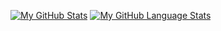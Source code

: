 [![My GitHub Stats](https://github-readme-stats.vercel.app/api/?username=KuromiDev&count_private=true&theme=tokyonight&showicons=true)]()
[![My GitHub Language Stats](https://github-readme-stats.vercel.app/api/top-langs/?username=KuromiDev&langs_count=5&theme=tokyonight)]()
